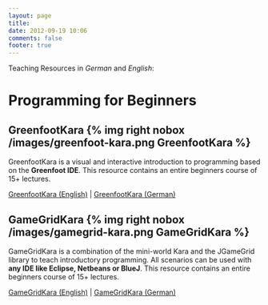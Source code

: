```yaml
---
layout: page
title:
date: 2012-09-19 10:06
comments: false
footer: true
---
```

Teaching Resources in *German* and *English*:

# Programming for Beginners #



## GreenfootKara {% img right nobox /images/greenfoot-kara.png GreenfootKara %} ##
GreenfootKara is a visual and interactive introduction to programming based on the **Greenfoot IDE**. This resource contains an entire beginners course of 15+ lectures.

[GreenfootKara (English)](/projects/greenfoot-kara-en) | [GreenfootKara (German)](/projects/greenfoot-kara-de)


## GameGridKara {% img right nobox /images/gamegrid-kara.png GameGridKara %} ##
GameGridKara is a combination of the mini-world Kara and the JGameGrid library to teach introductory programming. All scenarios can be used with **any IDE like Eclipse, Netbeans or BlueJ**. This resource contains an entire beginners course of 15+ lectures.

[GameGridKara (English)](/projects/gamegrid-kara-en) | [GameGridKara (German)](/projects/gamegrid-kara-de)